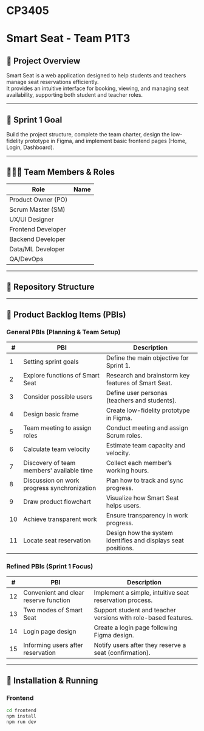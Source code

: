 # CP3405
# Smart Seat - Team P1T3

## 📌 Project Overview
Smart Seat is a web application designed to help students and teachers manage seat reservations efficiently.  
It provides an intuitive interface for booking, viewing, and managing seat availability, supporting both student and teacher roles.

---

## 🎯 Sprint 1 Goal
Build the project structure, complete the team charter, design the low-fidelity prototype in Figma, and implement basic frontend pages (Home, Login, Dashboard).

---

## 🧑‍🤝‍🧑 Team Members & Roles
| Role | Name |
|------|------|
| Product Owner (PO) |  |
| Scrum Master (SM) |  |
| UX/UI Designer |  |
| Frontend Developer |  |
| Backend Developer |  |
| Data/ML Developer |  |
| QA/DevOps |  |

---

## 📁 Repository Structure

---

## 📝 Product Backlog Items (PBIs)

### General PBIs (Planning & Team Setup)
| # | PBI | Description |
|---|-----|-------------|
| 1 | Setting sprint goals | Define the main objective for Sprint 1. |
| 2 | Explore functions of Smart Seat | Research and brainstorm key features of Smart Seat. |
| 3 | Consider possible users | Define user personas (teachers and students). |
| 4 | Design basic frame | Create low-fidelity prototype in Figma. |
| 5 | Team meeting to assign roles | Conduct meeting and assign Scrum roles. |
| 6 | Calculate team velocity | Estimate team capacity and velocity. |
| 7 | Discovery of team members' available time | Collect each member’s working hours. |
| 8 | Discussion on work progress synchronization | Plan how to track and sync progress. |
| 9 | Draw product flowchart | Visualize how Smart Seat helps users. |
| 10 | Achieve transparent work | Ensure transparency in work progress. |
| 11 | Locate seat reservation | Design how the system identifies and displays seat positions. |

### Refined PBIs (Sprint 1 Focus)
| # | PBI | Description |
|---|-----|-------------|
| 12 | Convenient and clear reserve function | Implement a simple, intuitive seat reservation process. |
| 13 | Two modes of Smart Seat | Support student and teacher versions with role-based features. |
| 14 | Login page design | Create a login page following Figma design. |
| 15 | Informing users after reservation | Notify users after they reserve a seat (confirmation). |

---

## 🚀 Installation & Running

### Frontend
```bash
cd frontend
npm install
npm run dev
